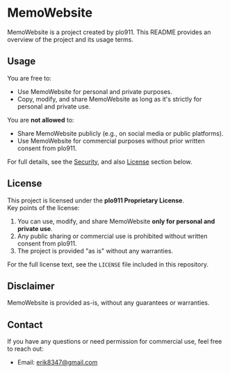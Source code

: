 # MemoWebsite
MemoWebsite is a project created by plo911. This README provides an overview of the project and its usage terms.

## Usage
You are free to:
- Use MemoWebsite for personal and private purposes.
- Copy, modify, and share MemoWebsite as long as it's strictly for personal and private use.

You are **not allowed** to:
- Share MemoWebsite publicly (e.g., on social media or public platforms).
- Use MemoWebsite for commercial purposes without prior written consent from plo911.

For full details, see the [Security](#security), and also [License](#license) section below.

## License
This project is licensed under the **plo911 Proprietary License**.  
Key points of the license:
1. You can use, modify, and share MemoWebsite **only for personal and private use**.
2. Any public sharing or commercial use is prohibited without written consent from plo911.
3. The project is provided "as is" without any warranties.

For the full license text, see the `LICENSE` file included in this repository.

## Disclaimer
MemoWebsite is provided as-is, without any guarantees or warranties.

## Contact
If you have any questions or need permission for commercial use, feel free to reach out:
- Email: [erik8347@gmail.com](mailto:erik8347@gmail.com)

